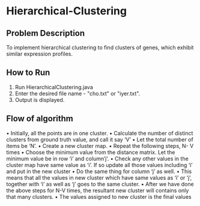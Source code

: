 # Hierarchical-Clustering

Problem Description
--------------------------
To implement hierarchical clustering to find clusters of genes, which exhibit similar expression profiles.

How to Run
------------------------
1) Run HierarchicalClustering.java
2) Enter the desired file name - "cho.txt" or "iyer.txt". 
3) Output is displayed.

Flow of algorithm
----------------------------
•	Initially, all the points are in one cluster.
•	Calculate the number of distinct clusters from ground truth value, and call it say ‘V’
•	Let the total number of items be ‘N’.
•	Create a new cluster map.
•	Repeat the following steps, N- V times
•	Choose the minimum value from the distance matrix. Let the minimum value be in row ‘i’ and column’j’.
•	Check any other values in the cluster map have same value as ‘i’. If so update all those values including ‘i’ and put in the new cluster
•	Do the same thing for column ‘j’ as well. 
•	This means that all the values in new cluster which have same values as ‘i’ or ‘j’, together with ‘i’ as well as ‘j’ goes to the same cluster.
•	After we have done the above steps for N-V times, the resultant new cluster will contains only that many clusters.
•	The values assigned to new cluster is the final values


